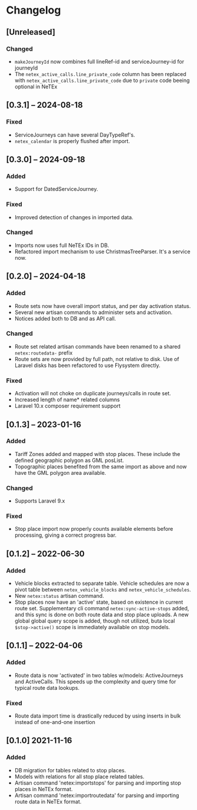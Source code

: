 # Changelog

## [Unreleased]

### Changed

- `makeJourneyId` now combines full lineRef-id and serviceJourney-id for journeyId
- The `netex_active_calls.line_private_code` column has been replaced with
  `netex_active_calls.line_private_code` due to `private` code beeing optional in NeTEx

## [0.3.1] – 2024-08-18

### Fixed

- ServiceJourneys can have several DayTypeRef's.
- `netex_calendar` is properly flushed after import.

## [0.3.0] – 2024-09-18

### Added

- Support for DatedServiceJourney.

### Fixed

- Improved detection of changes in imported data.

### Changed

- Imports now uses full NeTEx IDs in DB.
- Refactored import mechanism to use ChristmasTreeParser. It's a
  service now.

## [0.2.0] – 2024-04-18

### Added

- Route sets now have overall import status, and per day activation
  status.
- Several new artisan commands to administer sets and activation.
- Notices added both to DB and as API call.

### Changed

- Route set related artisan commands have been renamed to a shared
  `netex:routedata-` prefix
- Route sets are now provided by full path, not relative to disk. Use
  of Laravel disks has been refactored to use Flysystem directly.

### Fixed

- Activation will not choke on duplicate journeys/calls in route set.
- Increased length of name\* related columns
- Laravel 10.x composer requirement support

## [0.1.3] – 2023-01-16

### Added

- Tariff Zones added and mapped with stop places. These include the
  defined geographic polygon as GML posList.
- Topographic places benefited from the same import as above and now
  have the GML polygon area available.

### Changed

- Supports Laravel 9.x

### Fixed

- Stop place import now properly counts available elements before
  processing, giving a correct progress bar.

## [0.1.2] – 2022-06-30

### Added

- Vehicle blocks extracted to separate table. Vehicle schedules are
  now a pivot table between `netex_vehicle_blocks` and
  `netex_vehicle_schedules`.
- New `netex:status` artisan command.
- Stop places now have an 'active' state, based on existence in
  current route set. Supplementary cli command
  `netex:sync-active-stops` added, and this sync is done on both route
  data and stop place uploads. A new global global query scope is
  added, though not utilized, buta local `$stop->active()` scope is
  immediately available on stop models.

## [0.1.1] – 2022-04-06

### Added

- Route data is now 'activated' in two tables w/models: ActiveJourneys
  and ActiveCalls. This speeds up the complexity and query time for
  typical route data lookups.

### Fixed

- Route data import time is drastically reduced by using inserts in
  bulk instead of one-and-one insertion

## [0.1.0] 2021-11-16

### Added

- DB migration for tables related to stop places.
- Models with relations for all stop place related tables.
- Artisan command 'netex:importstops' for parsing and importing stop
  places in NeTEx format.
- Artisan command 'netex:importroutedata' for parsing and importing
  route data in NeTEx format.
